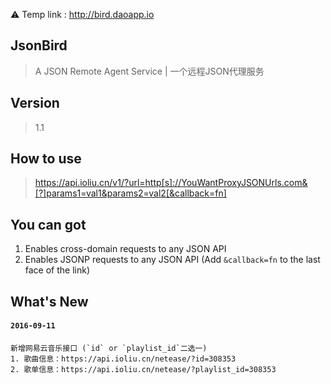 
:warning: Temp link : http://bird.daoapp.io

## JsonBird
> A JSON Remote Agent Service | 一个远程JSON代理服务

## Version
> 1.1

## How to use
> https://api.ioliu.cn/v1/?url=http[s]://YouWantProxyJSONUrls.com&[?]params1=val1&params2=val2[&callback=fn]

## You can got
1. Enables cross-domain requests to any JSON API
2. Enables JSONP requests to any JSON API (Add `&callback=fn` to the last face of the link)

## What's New
#### `2016-09-11` 
    新增网易云音乐接口 (`id` or `playlist_id`二选一)
    1. 歌曲信息：https://api.ioliu.cn/netease/?id=308353 
    2. 歌单信息：https://api.ioliu.cn/netease/?playlist_id=308353 
